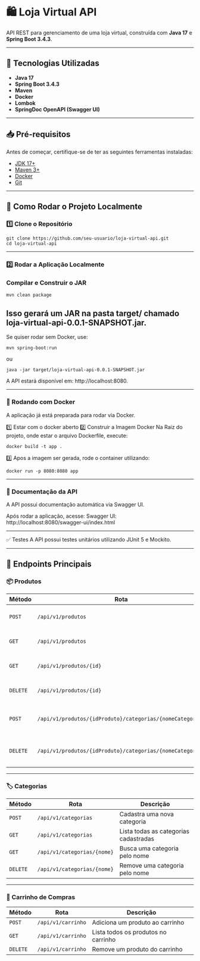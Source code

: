 # 🛍️ Loja Virtual API

API REST para gerenciamento de uma loja virtual, construída com **Java 17** e **Spring Boot 3.4.3**.

---

## 🚀 Tecnologias Utilizadas
- **Java 17**
- **Spring Boot 3.4.3**
- **Maven**
- **Docker**
- **Lombok**
- **SpringDoc OpenAPI (Swagger UI)**

---

## 📥 Pré-requisitos
Antes de começar, certifique-se de ter as seguintes ferramentas instaladas:

- [JDK 17+](https://www.oracle.com/java/technologies/javase/jdk17-archive-downloads.html)
- [Maven 3+](https://maven.apache.org/download.cgi)
- [Docker](https://www.docker.com/products/docker-desktop/)
- [Git](https://git-scm.com/downloads)

---

## 📌 Como Rodar o Projeto Localmente

### 1️⃣ Clone o Repositório

```
git clone https://github.com/seu-usuario/loja-virtual-api.git
cd loja-virtual-api
```
---

### 2️⃣ Rodar a Aplicação Localmente
### Compilar e Construir o JAR

```
mvn clean package
```
Isso gerará um JAR na pasta target/ chamado loja-virtual-api-0.0.1-SNAPSHOT.jar.
--
Se quiser rodar sem Docker, use:

```
mvn spring-boot:run
```

ou

```
java -jar target/loja-virtual-api-0.0.1-SNAPSHOT.jar

```
A API estará disponível em: http://localhost:8080.

---

### 🐳 Rodando com Docker
A aplicação já está preparada para rodar via Docker.

1️⃣ Estar com o docker aberto
2️⃣ Construir a Imagem Docker
Na Raiz do projeto, onde estar o arquivo Dockerfile, execute:

```
docker build -t app .
```

3️⃣ Apos a imagem ser gerada, rode o container utilizando:

```
docker run -p 8080:8080 app
```

---
### 📖 Documentação da API
A API possui documentação automática via Swagger UI.

Após rodar a aplicação, acesse: 
Swagger UI: http://localhost:8080/swagger-ui/index.html

---

✅ Testes
A API possui testes unitários utilizando JUnit 5 e Mockito.

---

## 🔧 Endpoints Principais

### 📦 Produtos
| Método   | Rota                                    | Descrição                                       |
|----------|----------------------------------------|-------------------------------------------------|
| `POST`   | `/api/v1/produtos`                    | Cadastra um novo produto                        |
| `GET`    | `/api/v1/produtos`                    | Lista todos os produtos cadastrados            |
| `GET`    | `/api/v1/produtos/{id}`               | Busca um produto pelo ID                        |
| `DELETE` | `/api/v1/produtos/{id}`               | Remove um produto pelo ID                       |
| `POST`   | `/api/v1/produtos/{idProduto}/categorias/{nomeCategoria}` | Associa um produto a uma categoria             |
| `DELETE` | `/api/v1/produtos/{idProduto}/categorias/{nomeCategoria}` | Desassocia um produto de uma categoria         |

---

### 🏷️ Categorias
| Método   | Rota                                    | Descrição                                       |
|----------|----------------------------------------|-------------------------------------------------|
| `POST`   | `/api/v1/categorias`                  | Cadastra uma nova categoria                     |
| `GET`    | `/api/v1/categorias`                  | Lista todas as categorias cadastradas           |
| `GET`    | `/api/v1/categorias/{nome}`           | Busca uma categoria pelo nome                   |
| `DELETE` | `/api/v1/categorias/{nome}`           | Remove uma categoria pelo nome                  |

---

### 🛒 Carrinho de Compras
| Método   | Rota                                    | Descrição                                       |
|----------|----------------------------------------|-------------------------------------------------|
| `POST`   | `/api/v1/carrinho`                    | Adiciona um produto ao carrinho                 |
| `GET`    | `/api/v1/carrinho`                    | Lista todos os produtos no carrinho             |
| `DELETE` | `/api/v1/carrinho`                    | Remove um produto do carrinho                   |
